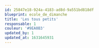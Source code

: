```yaml
---
id: 25847e18-924a-4183-ad8d-9a551bd818df
blueprint: ecole_de_dimanche
title: 'Les tous petits'
responsable: 1
couleur: '#9EA0B3'
updated_by: 1
updated_at: 1631645931
---
```

